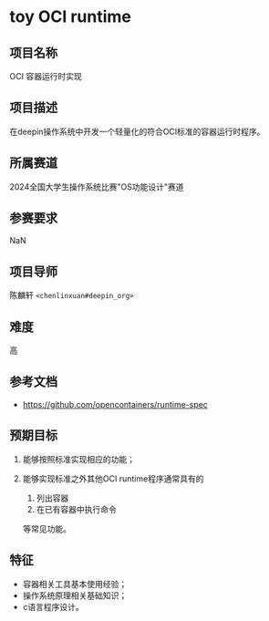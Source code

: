 # toy OCI runtime

## 项目名称

OCI 容器运行时实现

## 项目描述

在deepin操作系统中开发一个轻量化的符合OCI标准的容器运行时程序。

## 所属赛道

2024全国大学生操作系统比赛"OS功能设计"赛道

## 参赛要求

NaN

## 项目导师

陈麟轩 `<chenlinxuan#deepin_org>`

## 难度

高

## 参考文档

- https://github.com/opencontainers/runtime-spec

## 预期目标

1. 能够按照标准实现相应的功能；
2. 能够实现标准之外其他OCI runtime程序通常具有的

   1. 列出容器
   2. 在已有容器中执行命令

   等常见功能。

## 特征

- 容器相关工具基本使用经验；
- 操作系统原理相关基础知识；
- c语言程序设计。
